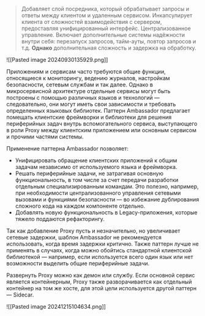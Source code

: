 > Добавляет слой посредника, который обрабатывает запросы и ответы между клиентом и удаленным сервисом. Инкапсулирует клиента от сложностей взаимодействия с сервером, предоставляя унифицированный интерфейс. Централизованное управление. Включает дополнительные системы надёжности внутри себя: перезапуск запросов, тайм-ауты, повтор запросов и т.д. **Однако** дополнительная сложность и задержка на обработку.

![[Pasted image 20240930135929.png]]

Приложениям и сервисам часто требуются общие функции, относящиеся к мониторингу, ведению журналов, настройкам безопасности, сетевым службам и так далее. Однако в микросервисной архитектуре отдельные сервисы могут быть построены с помощью различных языков и технологий — следовательно, они могут иметь свои зависимости и требовать определенных языковых библиотек. Паттерн Ambassador предлагает помещать клиентские фреймворки и библиотеки для решения периферийных задач внутрь вспомогательного сервиса, выступающего в роли Proxy между клиентским приложением или основным сервисом и прочими частями системы.

Применение паттерна Ambassador позволяет:

- Унифицировать обращение клиентских приложений к общим задачам независимо от используемого языка и фреймворка.
- Решать периферийные задачи, не затрагивая основную функциональность, в том числе за счет передачи разработки отдельным специализированным командам. Это полезно, например, при необходимости централизованного управления сетевыми вызовами и функциями безопасности — во избежание дублирования сложного кода на каждом компоненте отдельно.
- Добавлять новую функциональность в Legacy-приложения, которые тяжело поддаются рефакторингу.

Так как добавление Proxy пусть и незначительно, но увеличивает сетевые задержки, шаблон Ambassador не рекомендуется использовать, когда время задержки критично. Также паттерн лучше не применять в случаях, когда можно обойтись стандартной клиентской библиотекой — например, если используется всего один язык или нет возможности выделить общие периферийные задачи.

Развернуть Proxy можно как демон или службу. Если основной сервис является контейнерным, Proxy также разворачивается как отдельный контейнер на том же хосте, для этой цели используется другой паттерн — Sidecar.

![[Pasted image 20241215104634.png]]